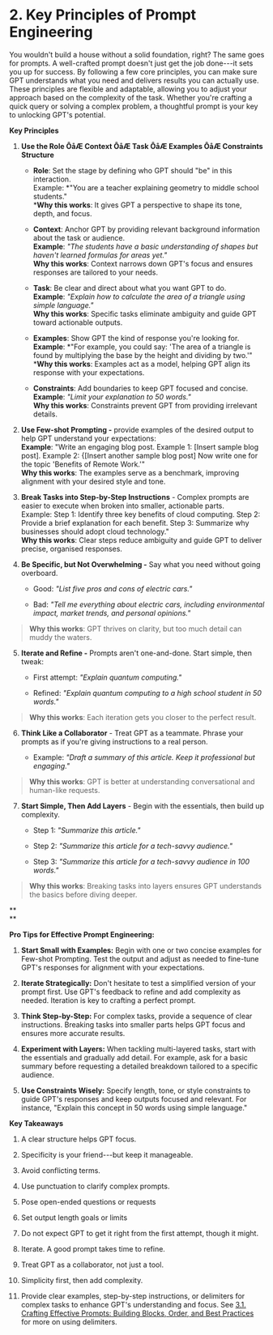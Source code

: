 # 2. Key Principles of Prompt Engineering

You wouldn't build a house without a solid foundation, right? The same
goes for prompts. A well-crafted prompt doesn't just get the job
done---it sets you up for success. By following a few core principles,
you can make sure GPT understands what you need and delivers results you
can actually use. These principles are flexible and adaptable, allowing
you to adjust your approach based on the complexity of the task. Whether
you're crafting a quick query or solving a complex problem, a thoughtful
prompt is your key to unlocking GPT's potential.

**Key Principles**

1.  **Use the Role ÔåÆ Context ÔåÆ Task ÔåÆ Examples ÔåÆ Constraints Structure**

    -   **Role**: Set the stage by defining who GPT should \"be\" in
        this interaction.\
        Example: *\"You are a teacher explaining geometry to middle
        school students.\"\
        ***Why this works**: It gives GPT a perspective to shape its
        tone, depth, and focus.

    -   **Context**: Anchor GPT by providing relevant background
        information about the task or audience.\
        **Example**: *\"The students have a basic understanding of
        shapes but haven't learned formulas for areas yet.\"*\
        **Why this works**: Context narrows down GPT's focus and ensures
        responses are tailored to your needs.

    -   **Task**: Be clear and direct about what you want GPT to do.\
        **Example**: *\"Explain how to calculate the area of a triangle
        using simple language.\"*\
        **Why this works**: Specific tasks eliminate ambiguity and guide
        GPT toward actionable outputs.

    -   **Examples**: Show GPT the kind of response you're looking for.\
        **Example**: *\"For example, you could say: \'The area of a
        triangle is found by multiplying the base by the height and
        dividing by two.\'\"\
        ***Why this works**: Examples act as a model, helping GPT align
        its response with your expectations.

    -   **Constraints**: Add boundaries to keep GPT focused and
        concise.\
        **Example**: *\"Limit your explanation to 50 words.\"*\
        **Why this works**: Constraints prevent GPT from providing
        irrelevant details.

2.  **Use Few-shot Prompting -** provide examples of the desired output
    to help GPT understand your expectations:\
    **Example**: \"Write an engaging blog post. Example 1: \[Insert
    sample blog post\]. Example 2: {\[Insert another sample blog post\]
    Now write one for the topic \'Benefits of Remote Work.'"\
    **Why this works**: The examples serve as a benchmark, improving
    alignment with your desired style and tone.

3.  **Break Tasks into Step-by-Step Instructions** - Complex prompts are
    easier to execute when broken into smaller, actionable parts.\
    Example: Step 1: Identify three key benefits of cloud computing.
    Step 2: Provide a brief explanation for each benefit. Step 3:
    Summarize why businesses should adopt cloud technology.\"\
    **Why this works**: Clear steps reduce ambiguity and guide GPT to
    deliver precise, organised responses.

4.  **Be Specific, but Not Overwhelming -** Say what you need without
    going overboard.

    -   Good: *\"List five pros and cons of electric cars.\"*

    -   Bad: *\"Tell me everything about electric cars, including
        environmental impact, market trends, and personal opinions.\"*

> **Why this works**: GPT thrives on clarity, but too much detail can
> muddy the waters.

5.  **Iterate and Refine -** Prompts aren't one-and-done. Start simple,
    then tweak:

    -   First attempt: *\"Explain quantum computing.\"*

    -   Refined: *\"Explain quantum computing to a high school student
        in 50 words.\"*

> **Why this works**: Each iteration gets you closer to the perfect
> result.

6.  **Think Like a Collaborator** - Treat GPT as a teammate. Phrase your
    prompts as if you're giving instructions to a real person.

    -   Example: *\"Draft a summary of this article. Keep it
        professional but engaging.\"*

> **Why this works**: GPT is better at understanding conversational and
> human-like requests.

7.  **Start Simple, Then Add Layers** - Begin with the essentials, then
    build up complexity.

    -   Step 1: *\"Summarize this article.\"*

    -   Step 2: *\"Summarize this article for a tech-savvy audience.\"*

    -   Step 3: *\"Summarize this article for a tech-savvy audience in
        100 words.\"*

> **Why this works**: Breaking tasks into layers ensures GPT understands
> the basics before diving deeper.

**\
**

**Pro Tips for Effective Prompt Engineering:**

1.  **Start Small with Examples:** Begin with one or two concise
    examples for Few-shot Prompting. Test the output and adjust as
    needed to fine-tune GPT's responses for alignment with your
    expectations.

2.  **Iterate Strategically:** Don't hesitate to test a simplified
    version of your prompt first. Use GPT\'s feedback to refine and add
    complexity as needed. Iteration is key to crafting a perfect prompt.

3.  **Think Step-by-Step:** For complex tasks, provide a sequence of
    clear instructions. Breaking tasks into smaller parts helps GPT
    focus and ensures more accurate results.

4.  **Experiment with Layers:** When tackling multi-layered tasks, start
    with the essentials and gradually add detail. For example, ask for a
    basic summary before requesting a detailed breakdown tailored to a
    specific audience.

5.  **Use Constraints Wisely:** Specify length, tone, or style
    constraints to guide GPT's responses and keep outputs focused and
    relevant. For instance, \"Explain this concept in 50 words using
    simple language.\"

**Key Takeaways**

1.  A clear structure helps GPT focus.

2.  Specificity is your friend---but keep it manageable.

3.  Avoid conflicting terms.

4.  Use punctuation to clarify complex prompts.

5.  Pose open-ended questions or requests

6.  Set output length goals or limits

7.  Do not expect GPT to get it right from the first attempt, though it
    might.

8.  Iterate. A good prompt takes time to refine.

9.  Treat GPT as a collaborator, not just a tool.

10. Simplicity first, then add complexity.

11. Provide clear examples, step-by-step instructions, or delimiters for
    complex tasks to enhance GPT's understanding and focus. 
    See [3.1. Crafting Effective Prompts: Building Blocks, Order, and Best Practices](guide/3.1-crafting-prompts.md)
    for more on using delimiters.
